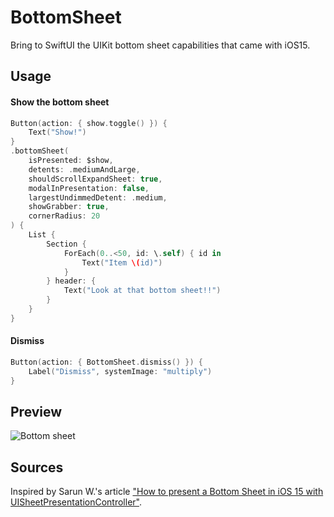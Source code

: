 # BottomSheet

Bring to SwiftUI the UIKit bottom sheet capabilities that came with iOS15.

## Usage

#### Show the bottom sheet

``` swift
Button(action: { show.toggle() }) {
    Text("Show!")
}
.bottomSheet(
    isPresented: $show,
    detents: .mediumAndLarge,
    shouldScrollExpandSheet: true,
    modalInPresentation: false,
    largestUndimmedDetent: .medium,
    showGrabber: true,
    cornerRadius: 20
) {
    List {
        Section {
            ForEach(0..<50, id: \.self) { id in
                Text("Item \(id)")
            }
        } header: {
            Text("Look at that bottom sheet!!")
        }
    }
}
```

#### Dismiss

``` swift
Button(action: { BottomSheet.dismiss() }) {
    Label("Dismiss", systemImage: "multiply")
}
```

## Preview

![Bottom sheet](./bottomsheet.gif)

## Sources

Inspired by Sarun W.'s article ["How to present a Bottom Sheet in iOS 15 with UISheetPresentationController"](https://sarunw.com/posts/bottom-sheet-in-ios-15-with-uisheetpresentationcontroller/).
